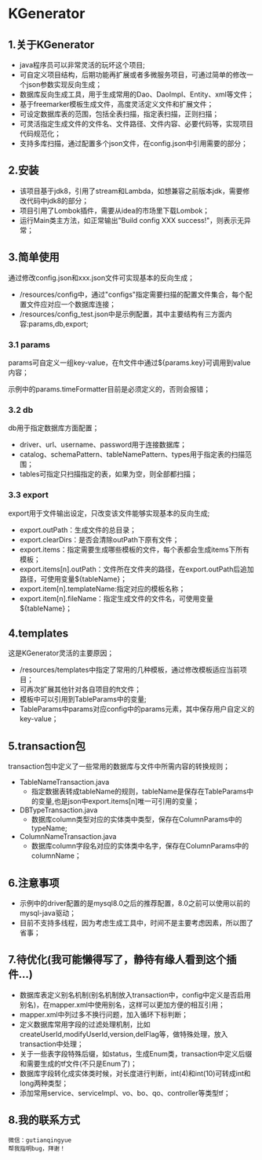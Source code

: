 # KGenerator

## 1.关于KGenerator
- java程序员可以非常灵活的玩坏这个项目;
- 可自定义项目结构，后期功能再扩展或者多微服务项目，可通过简单的修改一个json参数实现反向生成；
- 数据库反向生成工具，用于生成常用的Dao、DaoImpl、Entity、xml等文件；
- 基于freemarker模板生成文件，高度灵活定义文件和扩展文件；
- 可设定数据库表的范围，包括全表扫描，指定表扫描，正则扫描；
- 可灵活指定生成文件的文件名、文件路径、文件内容、必要代码等，实现项目代码规范化；
- 支持多库扫描，通过配置多个json文件，在config.json中引用需要的部分；
    
## 2.安装
- 该项目基于jdk8，引用了stream和Lambda，如想兼容之前版本jdk，需要修改代码中jdk8的部分；
- 项目引用了Lombok插件，需要从idea的市场里下载Lombok；
- 运行Main类主方法，如正常输出"Build config XXX success!"，则表示无异常；
    
## 3.简单使用
通过修改config.json和xxx.json文件可实现基本的反向生成；
- /resources/config中，通过"configs"指定需要扫描的配置文件集合，每个配置文件应对应一个数据库连接；
- /resources/config_test.json中是示例配置，其中主要结构有三方面内容:params,db,export;
    
### 3.1 params
params可自定义一组key-value，在ft文件中通过${params.key}可调用到value内容；

示例中的params.timeFormatter目前是必须定义的，否则会报错；
    
### 3.2 db
db用于指定数据库方面配置；
- driver、url、username、password用于连接数据库；
- catalog、schemaPattern、tableNamePattern、types用于指定表的扫描范围；
- tables可指定只扫描指定的表，如果为空，则全部都扫描；
    
### 3.3 export
export用于文件输出设定，只改变该文件能够实现基本的反向生成;
- export.outPath：生成文件的总目录；
- export.clearDirs：是否会清除outPath下原有文件；
- export.items：指定需要生成哪些模板的文件，每个表都会生成items下所有模板；
- export.items[n].outPath：文件所在文件夹的路径，在export.outPath后追加路径，可使用变量${tableName}；
- export.item[n].templateName:指定对应的模板名称；
- export.item[n].fileName：指定生成文件的文件名，可使用变量${tableName}；
    
## 4.templates
这是KGenerator灵活的主要原因；
- /resources/templates中指定了常用的几种模板，通过修改模板适应当前项目；
- 可再次扩展其他针对各自项目的ft文件；
- 模板中可以引用到TableParams中的变量;
- TableParams中params对应config中的params元素，其中保存用户自定义的key-value；
    
## 5.transaction包
transaction包中定义了一些常用的数据库与文件中所需内容的转换规则；

- TableNameTransaction.java 
    - 指定数据表转成tableName的规则，tableName是保存在TableParams中的变量,也是json中export.items[n]唯一可引用的变量；
- DBTypeTransaction.java
    - 数据库column类型对应的实体类中类型，保存在ColumnParams中的typeName;
- ColumnNameTransaction.java
    - 数据库column字段名对应的实体类中名字，保存在ColumnParams中的columnName；
    
## 6.注意事项
- 示例中的driver配置的是mysql8.0之后的推荐配置，8.0之前可以使用以前的mysql-java驱动；
- 目前不支持多线程，因为考虑生成工具中，时间不是主要考虑因素，所以图了省事；

## 7.待优化(我可能懒得写了，静待有缘人看到这个插件...)
- 数据库表定义别名机制(别名机制放入transaction中，config中定义是否启用别名)，在mapper.xml中使用别名，这样可以更加方便的相互引用；
- mapper.xml中列过多不换行问题，加入循环下标判断；
- 定义数据库常用字段的过滤处理机制，比如createUserId,modifyUserId,version,delFlag等，做特殊处理，放入transaction中处理；
- 关于一些表字段特殊后缀，如status，生成Enum类，transaction中定义后缀和需要生成的tf文件(不只是Enum了)；
- 数据库字段转化成实体类时候，对长度进行判断，int(4)和int(10)可转成int和long两种类型；
- 添加常用service、serviceImpl、vo、bo、qo、controller等类型tf；

## 8.我的联系方式
    微信：gutianqingyue 
    帮我指明bug，拜谢！